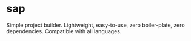 # sap
Simple project builder. Lightweight, easy-to-use, zero boiler-plate, zero dependencies. Compatible with all languages.
